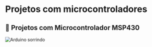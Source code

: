 # Projetos com microcontroladores 
## :file_folder: Projetos com Microcontrolador MSP430


![Arduino sorrindo](https://media.giphy.com/media/XZUnW9AKhvrACNAXVh/source.gif)
